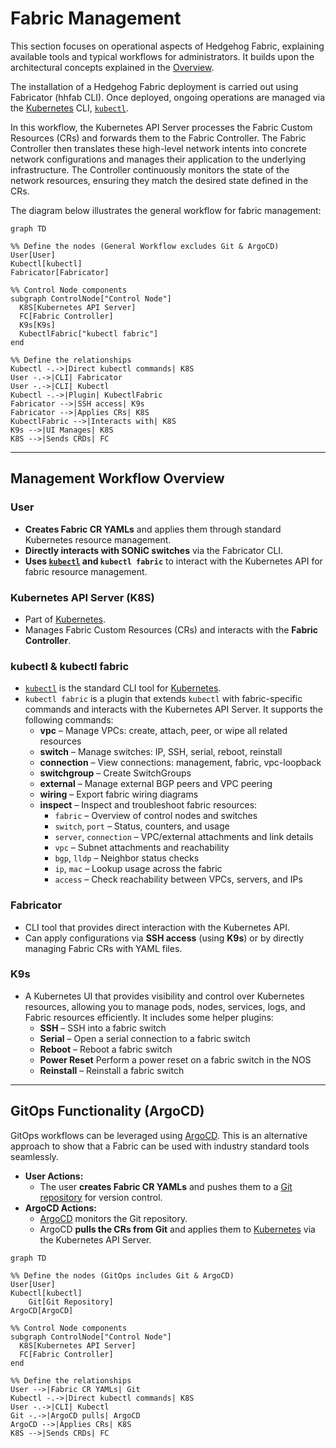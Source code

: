 # Fabric Management

This section focuses on operational aspects of Hedgehog Fabric, explaining available tools and typical workflows for administrators. It builds upon the architectural concepts explained in the [Overview](overview.md).

The installation of a Hedgehog Fabric deployment is carried out using Fabricator (hhfab CLI). Once deployed, ongoing operations are managed via the [Kubernetes](https://kubernetes.io) CLI, [`kubectl`](https://kubernetes.io/docs/reference/kubectl/).

In this workflow, the Kubernetes API Server processes the Fabric Custom Resources (CRs) and forwards them to the Fabric Controller. The Fabric Controller then translates these high-level network intents into concrete network configurations and manages their application to the underlying infrastructure. The Controller continuously monitors the state of the network resources, ensuring they match the desired state defined in the CRs.

The diagram below illustrates the general workflow for fabric management:

```mermaid
graph TD

%% Define the nodes (General Workflow excludes Git & ArgoCD)
User[User]
Kubectl[kubectl]
Fabricator[Fabricator]

%% Control Node components
subgraph ControlNode["Control Node"]
  K8S[Kubernetes API Server]
  FC[Fabric Controller]
  K9s[K9s]
  KubectlFabric["kubectl fabric"]
end

%% Define the relationships
Kubectl -.->|Direct kubectl commands| K8S
User -.->|CLI| Fabricator
User -.->|CLI| Kubectl
Kubectl -.->|Plugin| KubectlFabric
Fabricator -->|SSH access| K9s
Fabricator -->|Applies CRs| K8S
KubectlFabric -->|Interacts with| K8S
K9s -->|UI Manages| K8S
K8S -->|Sends CRDs| FC
```

---

## **Management Workflow Overview**

### **User**
- **Creates Fabric CR YAMLs** and applies them through standard Kubernetes resource management.
- **Directly interacts with SONiC switches** via the Fabricator CLI.
- **Uses [`kubectl`](https://kubernetes.io/docs/reference/kubectl/) and `kubectl fabric`** to interact with the Kubernetes API for fabric resource management.

### **Kubernetes API Server (K8S)**
- Part of [Kubernetes](https://kubernetes.io).
- Manages Fabric Custom Resources (CRs) and interacts with the **Fabric Controller**.

### **kubectl & kubectl fabric**
- [`kubectl`](https://kubernetes.io/docs/reference/kubectl/) is the standard CLI tool for [Kubernetes](https://kubernetes.io).
- `kubectl fabric` is a plugin that extends `kubectl` with fabric-specific commands and interacts with the Kubernetes API Server. It supports the following commands:
    - **vpc** – Manage VPCs: create, attach, peer, or wipe all related resources
    - **switch** – Manage switches: IP, SSH, serial, reboot, reinstall
    - **connection** – View connections: management, fabric, vpc-loopback
    - **switchgroup** – Create SwitchGroups
    - **external** – Manage external BGP peers and VPC peering
    - **wiring** – Export fabric wiring diagrams
    - **inspect** – Inspect and troubleshoot fabric resources:
        - `fabric` – Overview of control nodes and switches
        - `switch`, `port` – Status, counters, and usage
        - `server`, `connection` – VPC/external attachments and link details
        - `vpc` – Subnet attachments and reachability
        - `bgp`, `lldp` – Neighbor status checks
        - `ip`, `mac` – Lookup usage across the fabric
        - `access` – Check reachability between VPCs, servers, and IPs

### **Fabricator**
- CLI tool that provides direct interaction with the Kubernetes API.
- Can apply configurations via **SSH access** (using **K9s**) or by directly managing Fabric CRs with YAML files.

### **K9s**
- A Kubernetes UI that provides visibility and control over Kubernetes resources, allowing you to manage pods, nodes, services, logs, and Fabric resources efficiently. It includes some helper plugins:
    - **SSH** – SSH into a fabric switch
    - **Serial** – Open a serial connection to a fabric switch
    - **Reboot** – Reboot a fabric switch
    - **Power Reset** Perform a power reset on a fabric switch in the NOS
    - **Reinstall** – Reinstall a fabric switch

---

## **GitOps Functionality (ArgoCD)**

GitOps workflows can be leveraged using [ArgoCD](https://argo-cd.readthedocs.io/en/stable/). This is an alternative approach to show that a Fabric can be used with industry standard tools seamlessly.

- **User Actions:**
    - The user **creates Fabric CR YAMLs** and pushes them to a [Git repository](https://git-scm.com) for version control.
- **ArgoCD Actions:**
    - [ArgoCD](https://argo-cd.readthedocs.io/en/stable/) monitors the Git repository.
    - ArgoCD **pulls the CRs from Git** and applies them to [Kubernetes](https://kubernetes.io) via the Kubernetes API Server.

```mermaid
graph TD

%% Define the nodes (GitOps includes Git & ArgoCD)
User[User]
Kubectl[kubectl]
    Git[Git Repository]
ArgoCD[ArgoCD]

%% Control Node components
subgraph ControlNode["Control Node"]
  K8S[Kubernetes API Server]
  FC[Fabric Controller]
end

%% Define the relationships
User -->|Fabric CR YAMLs| Git
Kubectl -.->|Direct kubectl commands| K8S
User -.->|CLI| Kubectl
Git -.->|ArgoCD pulls| ArgoCD
ArgoCD -->|Applies CRs| K8S
K8S -->|Sends CRDs| FC
```
